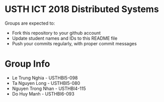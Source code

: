 USTH ICT 2018 Distributed Systems
=====================================

Groups are expected to:

* Fork this repository to your github account
* Update student names and IDs to this README file
* Push your commits regularly, with proper commit messages

Group Info
=======================

* Le Trung Nghia - USTHBI5-098
* Ta Nguyen Long - USTHBI5-080
* Nguyen Trong Nhan - USTHBI4-115
* Do Huy Manh - USTHBI6-093
